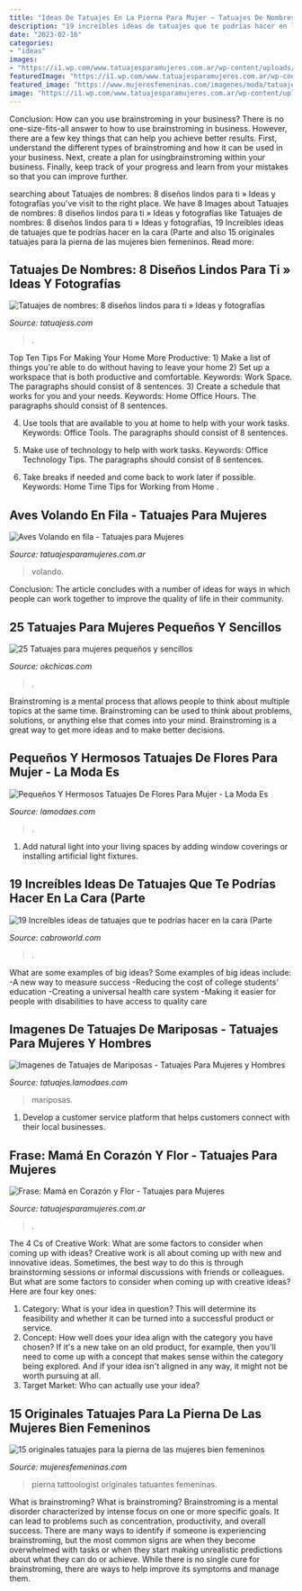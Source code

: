 ```yaml
---
title: "Ideas De Tatuajes En La Pierna Para Mujer ~ Tatuajes De Nombres: 8 Diseños Lindos Para Ti » Ideas Y Fotografías"
description: "19 increíbles ideas de tatuajes que te podrías hacer en la cara (parte"
date: "2023-02-16"
categories:
- "ideas"
images:
- "https://i1.wp.com/www.tatuajesparamujeres.com.ar/wp-content/uploads/2017/02/tatuaje-corazon-frase-mama-hombro.jpg?resize=1024%2C1024&amp;ssl=1"
featuredImage: "https://i1.wp.com/www.tatuajesparamujeres.com.ar/wp-content/uploads/2017/02/tatuaje-corazon-frase-mama-hombro.jpg?resize=1024%2C1024&amp;ssl=1"
featured_image: "https://www.mujeresfemeninas.com/imagenes/moda/tatuajes-de-rosas-en-pierna-mujer-14.jpg"
image: "https://i1.wp.com/www.tatuajesparamujeres.com.ar/wp-content/uploads/2017/02/tatuaje-corazon-frase-mama-hombro.jpg?resize=1024%2C1024&amp;ssl=1"
---
```



Conclusion: How can you use brainstroming in your business?
There is no one-size-fits-all answer to how to use brainstroming in business. However, there are a few key things that can help you achieve better results. First, understand the different types of brainstroming and how it can be used in your business. Next, create a plan for usingbrainstroming within your business. Finally, keep track of your progress and learn from your mistakes so that you can improve further.

	

		
searching about Tatuajes de nombres: 8 diseños lindos para ti » Ideas y fotografías you've visit to the right place. We have 8 Images about Tatuajes de nombres: 8 diseños lindos para ti » Ideas y fotografías like Tatuajes de nombres: 8 diseños lindos para ti » Ideas y fotografías, 19 Increíbles ideas de tatuajes que te podrías hacer en la cara (Parte and also 15 originales tatuajes para la pierna de las mujeres bien femeninos. Read more:
		
    
## Tatuajes De Nombres: 8 Diseños Lindos Para Ti » Ideas Y Fotografías

<img loading=lazy src="https://tatuajess.com/wp-content/uploads/2018/05/Tatuajes-de-nombres-8-diseños-lindos-para-ti-4.jpg" onerror="this.onerror=null;this.src='https://tse1.mm.bing.net/th?id=OIP.Yam4dZmatB4P6Mj4tByccgHaLH&amp;pid=15.1';" alt="Tatuajes de nombres: 8 diseños lindos para ti » Ideas y fotografías">

_Source: tatuajess.com_

>. 

	

Top Ten Tips For Making Your Home More Productive: 1) Make a list of things you're able to do without having to leave your home
2) Set up a workspace that is both productive and comfortable. Keywords: Work Space. The paragraphs should consist of 8 sentences.
3) Create a schedule that works for you and your needs. Keywords: Home Office Hours. The paragraphs should consist of 8 sentences.

4) Use tools that are available to you at home to help with your work tasks. Keywords: Office Tools. The paragraphs should consist of 8 sentences.

5) Make use of technology to help with work tasks. Keywords: Office Technology Tips. The paragraphs should consist of 8 sentences.

6) Take breaks if needed and come back to work later if possible. Keywords: Home Time Tips for Working from Home .

    
## Aves Volando En Fila - Tatuajes Para Mujeres

<img loading=lazy src="https://i1.wp.com/www.tatuajesparamujeres.com.ar/wp-content/uploads/2014/08/Tatuaje-Aves-Volando-en-fila.jpg?fit=800%2C600&amp;ssl=1" onerror="this.onerror=null;this.src='https://tse1.mm.bing.net/th?id=OIP.Yr6k3pXWIhfybQnWLmpBvgHaFj&amp;pid=15.1';" alt="Aves Volando en fila - Tatuajes para Mujeres">

_Source: tatuajesparamujeres.com.ar_

>volando. 

	

Conclusion:
The article concludes with a number of ideas for ways in which people can work together to improve the quality of life in their community.

    
## 25 Tatuajes Para Mujeres Pequeños Y Sencillos

<img loading=lazy src="https://www.okchicas.com/wp-content/uploads/2015/03/tatuajes-lindos-para-mujeres-525x700.jpg" onerror="this.onerror=null;this.src='https://tse4.mm.bing.net/th?id=OIP.XioBk7LtldD6t8xvY9GjJwHaJ4&amp;pid=15.1';" alt="25 Tatuajes para mujeres pequeños y sencillos">

_Source: okchicas.com_

>. 

	

Brainstroming is a mental process that allows people to think about multiple topics at the same time. Brainstroming can be used to think about problems, solutions, or anything else that comes into your mind. Brainstroming is a great way to get more ideas and to make better decisions.

    
## Pequeños Y Hermosos Tatuajes De Flores Para Mujer - La Moda Es

<img loading=lazy src="https://lamodaes.com/wp-content/uploads/2017/07/tatuaje-flor4.jpg" onerror="this.onerror=null;this.src='https://tse4.mm.bing.net/th?id=OIP.rWIrJJ29nHQnD23Gu6NVZwHaGO&amp;pid=15.1';" alt="Pequeños Y Hermosos Tatuajes De Flores Para Mujer - La Moda Es">

_Source: lamodaes.com_

>. 

	

1. Add natural light into your living spaces by adding window coverings or installing artificial light fixtures.

    
## 19 Increíbles Ideas De Tatuajes Que Te Podrías Hacer En La Cara (Parte

<img loading=lazy src="http://www.cabroworld.com/wp-content/uploads/2017/02/IMG_9066.jpg" onerror="this.onerror=null;this.src='https://tse4.mm.bing.net/th?id=OIP.nCKJVrrb8PTJ-du8kSOd0QHaHa&amp;pid=15.1';" alt="19 Increíbles ideas de tatuajes que te podrías hacer en la cara (Parte">

_Source: cabroworld.com_

>. 

	

What are some examples of big ideas?
Some examples of big ideas include: 
-A new way to measure success 
-Reducing the cost of college students' education 
-Creating a universal health care system
-Making it easier for people with disabilities to have access to quality care

    
## Imagenes De Tatuajes De Mariposas - Tatuajes Para Mujeres Y Hombres

<img loading=lazy src="http://tatuajes.lamodaes.com/wp-content/uploads/2016/11/tatuaje-de-maripos.jpg" onerror="this.onerror=null;this.src='https://tse1.mm.bing.net/th?id=OIP.V8iVsyvVowEEoA_uQ3usNAHaJ6&amp;pid=15.1';" alt="Imagenes de Tatuajes de Mariposas - Tatuajes Para Mujeres y Hombres">

_Source: tatuajes.lamodaes.com_

>mariposas. 

	

1. Develop a customer service platform that helps customers connect with their local businesses.

    
## Frase: Mamá En Corazón Y Flor - Tatuajes Para Mujeres

<img loading=lazy src="https://i1.wp.com/www.tatuajesparamujeres.com.ar/wp-content/uploads/2017/02/tatuaje-corazon-frase-mama-hombro.jpg?resize=1024%2C1024&amp;ssl=1" onerror="this.onerror=null;this.src='https://tse3.mm.bing.net/th?id=OIP.yEo_DI-966GCCJTdYiWwSgHaHa&amp;pid=15.1';" alt="Frase: Mamá en Corazón y Flor - Tatuajes para Mujeres">

_Source: tatuajesparamujeres.com.ar_

>. 

	

The 4 Cs of Creative Work: What are some factors to consider when coming up with ideas?
Creative work is all about coming up with new and innovative ideas. Sometimes, the best way to do this is through brainstorming sessions or informal discussions with friends or colleagues. But what are some factors to consider when coming up with creative ideas? Here are four key ones:
1. Category: What is your idea in question? This will determine its feasibility and whether it can be turned into a successful product or service.
2. Concept: How well does your idea align with the category you have chosen? If it's a new take on an old product, for example, then you'll need to come up with a concept that makes sense within the category being explored. And if your idea isn't aligned in any way, it might not be worth pursuing at all.
3. Target Market: Who can actually use your idea?

    
## 15 Originales Tatuajes Para La Pierna De Las Mujeres Bien Femeninos

<img loading=lazy src="https://www.mujeresfemeninas.com/imagenes/moda/tatuajes-de-rosas-en-pierna-mujer-14.jpg" onerror="this.onerror=null;this.src='https://tse1.mm.bing.net/th?id=OIP.KhM3gb69bIkLM-kCb0-Y_AHaHa&amp;pid=15.1';" alt="15 originales tatuajes para la pierna de las mujeres bien femeninos">

_Source: mujeresfemeninas.com_

>pierna tattoologist originales tatuantes femeninas. 

	

What is brainstroming?
What is brainstroming? Brainstroming is a mental disorder characterized by intense focus on one or more specific goals. It can lead to problems such as concentration, productivity, and overall success. There are many ways to identify if someone is experiencing brainstroming, but the most common signs are when they become overwhelmed with tasks or when they start making unrealistic predictions about what they can do or achieve. While there is no single cure for brainstroming, there are ways to help improve its symptoms and manage them.

